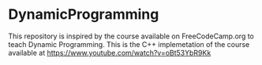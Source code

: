 # DynamicProgramming
This repository is inspired by the course available on FreeCodeCamp.org to teach Dynamic Programming.
This is the C++ implemetation of the course available at https://www.youtube.com/watch?v=oBt53YbR9Kk
